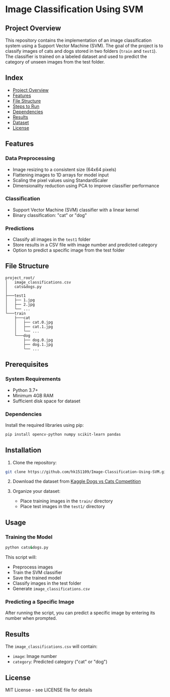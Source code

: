 # Image Classification Using SVM

## Project Overview

This repository contains the implementation of an image classification system using a Support Vector Machine (SVM). The goal of the project is to classify images of cats and dogs stored in two folders (`train` and `test1`). The classifier is trained on a labeled dataset and used to predict the category of unseen images from the test folder.

## Index

- [Project Overview](#project-overview)
- [Features](#features)
- [File Structure](#file-structure)
- [Steps to Run](#steps-to-run)
- [Dependencies](#dependencies)
- [Results](#results)
- [Dataset](#dataset)
- [License](#license)

## Features

### Data Preprocessing
- Image resizing to a consistent size (64x64 pixels)
- Flattening images to 1D arrays for model input
- Scaling the pixel values using StandardScaler
- Dimensionality reduction using PCA to improve classifier performance

### Classification
- Support Vector Machine (SVM) classifier with a linear kernel
- Binary classification: "cat" or "dog"

### Predictions
- Classify all images in the `test1` folder
- Store results in a CSV file with image number and predicted category
- Option to predict a specific image from the test folder

## File Structure

```
project_root/
│   image_classifications.csv
│   cats&dogs.py
│
├───test1
│   ├── 1.jpg
│   ├── 2.jpg
│   └── ...
└───train
    ├───cat
    │   ├── cat.0.jpg
    │   ├── cat.1.jpg
    │   └── ...
    └───dog
        ├── dog.0.jpg
        ├── dog.1.jpg
        └── ...

```

## Prerequisites

### System Requirements
- Python 3.7+
- Minimum 4GB RAM
- Sufficient disk space for dataset

### Dependencies
Install the required libraries using pip:

```bash
pip install opencv-python numpy scikit-learn pandas
```

## Installation

1. Clone the repository:
```bash
git clone https://github.com/hk151109/Image-Classification-Using-SVM.git
```

2. Download the dataset from [Kaggle Dogs vs Cats Competition](https://www.kaggle.com/competitions/dogs-vs-cats/data)

3. Organize your dataset:
   - Place training images in the `train/` directory
   - Place test images in the `test1/` directory

## Usage

### Training the Model
```bash
python cats&dogs.py
```
This script will:
- Preprocess images
- Train the SVM classifier
- Save the trained model
- Classify images in the test folder
- Generate `image_classifications.csv`

### Predicting a Specific Image
After running the script, you can predict a specific image by entering its number when prompted.

## Results

The `image_classifications.csv` will contain:
- `image`: Image number
- `category`: Predicted category ("cat" or "dog")

## License
MIT License - see LICENSE file for details
